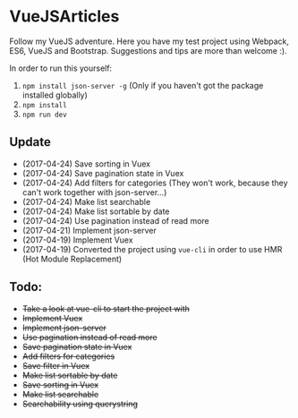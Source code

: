 # VueJSArticles

Follow my VueJS adventure. Here you have my test project using Webpack, ES6, VueJS and Bootstrap. Suggestions and tips are more than welcome :).

In order to run this yourself:

1. `npm install json-server -g` (Only if you haven't got the package installed globally)
2. `npm install`
3. `npm run dev`

## Update
- (2017-04-24) Save sorting in Vuex
- (2017-04-24) Save pagination state in Vuex
- (2017-04-24) Add filters for categories (They won't work, because they can't work together with json-server...)
- (2017-04-24) Make list searchable
- (2017-04-24) Make list sortable by date
- (2017-04-24) Use pagination instead of read more
- (2017-04-21) Implement json-server
- (2017-04-19) Implement Vuex
- (2017-04-19) Converted the project using `vue-cli` in order to use HMR (Hot Module Replacement)

## Todo: 
* ~~Take a look at vue-cli to start the project with~~
* ~~Implement Vuex~~
* ~~Implement json-server~~
* ~~Use pagination instead of read more~~
* ~~Save pagination state in Vuex~~
* ~~Add filters for categories~~
* ~~Save filter in Vuex~~
* ~~Make list sortable by date~~
* ~~Save sorting in Vuex~~
* ~~Make list searchable~~
* ~~Searchability using querystring~~